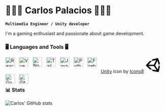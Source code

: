 # 👨🏽‍💻 Carlos Palacios 👨🏽‍💻

**`Multimedia Engineer / Unity developer`**

I'm a gaming enthusiast and passionate about game development.

### 🖥️ Languages and Tools 🖥️

<a target="_blank" href="https://icons8.com/icon/26029/unity">Unity</a> icon by <a target="_blank" href="https://icons8.com">Icons8</a>
<svg xmlns="http://www.w3.org/2000/svg" x="0px" y="0px" width="50" height="50" viewBox="0 0 50 50">
<path d="M 44.082031 25.207031 L 46.902344 20.429688 C 47.015625 20.191406 47.03125 19.917969 46.945313 19.671875 L 41.359375 3.671875 C 41.1875 3.183594 40.675781 2.90625 40.179688 3.027344 L 23.761719 7.027344 C 23.449219 7.105469 23.191406 7.328125 23.070313 7.628906 L 21.324219 12 L 16 12 C 15.722656 12 15.453125 12.117188 15.265625 12.320313 L 3.265625 25.320313 C 2.894531 25.722656 2.914063 26.347656 3.308594 26.722656 L 15.894531 38.722656 C 16.078125 38.902344 16.328125 39 16.582031 39 L 22.320313 39 L 24.070313 43.371094 C 24.199219 43.695313 24.488281 43.925781 24.828125 43.984375 L 42.289063 46.984375 C 42.34375 46.996094 42.402344 47 42.457031 47 C 42.921875 47 43.332031 46.679688 43.433594 46.214844 L 46.976563 29.984375 C 47.03125 29.734375 46.988281 29.472656 46.851563 29.25 Z M 21.324219 12 L 35.417969 9.417969 L 28 24 L 11.167969 24 Z M 22.324219 39 L 11.167969 28 L 28 28 L 36.75 41.167969 Z M 40.386719 38.898438 L 32 26 L 39.332031 11.417969 L 44.082031 25.210938 Z"></path>
</svg>
<img align="left" alt="React" width="30px" style="padding-right:10px;" src="https://img.shields.io/github/gist/stars/:gistId" />
<img align="left" alt="Vue" width="30px" style="padding-right:10px;" src="https://cdn.jsdelivr.net/gh/devicons/devicon/icons/vuejs/vuejs-original.svg" />
<img align="left" alt="NodeJS" width="30px" style="padding-right:10px;" src="https://cdn.jsdelivr.net/gh/devicons/devicon/icons/nodejs/nodejs-original.svg" />
<img align="left" alt="Tailwind" width="30px" style="padding-right:10px;" src="https://cdn.jsdelivr.net/gh/devicons/devicon/icons/tailwindcss/tailwindcss-plain.svg" />
<img align="left" alt="Java" width="30px" style="padding-right:10px;" src="https://cdn.jsdelivr.net/gh/devicons/devicon/icons/java/java-original.svg"/>
<img align="left" alt="Python" width="30px" style="padding-right:10px;" src="https://cdn.jsdelivr.net/gh/devicons/devicon/icons/python/python-plain.svg" />
<img align="left" alt="Firebase" width="30px" style="padding-right:10px;" src="https://cdn.jsdelivr.net/gh/devicons/devicon/icons/firebase/firebase-plain.svg" />
<img align="left" alt="Godot" width="30px" style="padding-right:10px;" src="https://cdn.jsdelivr.net/gh/devicons/devicon/icons/godot/godot-original.svg" />
<img align="left" alt="Git" width="30px" style="padding-right:10px;" src="https://cdn.jsdelivr.net/gh/devicons/devicon/icons/git/git-original.svg" />

#
#

### 📊 Stats

![Carlos' GitHub stats](https://github-readme-stats.vercel.app/api?username=CarlosRyder&show_icons=true&theme=github_dark)

#
